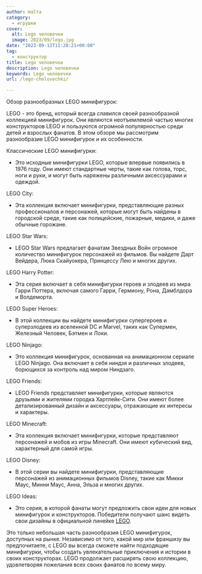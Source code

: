 ```yaml
---
author: malta
category:
  - игрушки
cover:
  alt: Lego человечки
  image: 2023/09/lego.jpg
date: "2023-09-12T11:28:21+00:00"
tag:
  - конструктор
title: Lego человечки
description: Lego человечки
keywords: Lego человечки
url: /lego-chelovechki/

---
```

Обзор разнообразных LEGO минифигурок:

LEGO - это бренд, который всегда славился своей разнообразной коллекцией минифигурок. Они являются неотъемлемой частью многих конструкторов LEGO и пользуются огромной популярностью среди детей и взрослых фанатов. В этом обзоре мы рассмотрим разнообразие LEGO минифигурок и их особенности.

Классические LEGO минифигурки:

- Это исходные минифигурки LEGO, которые впервые появились в 1976 году. Они имеют стандартные черты, такие как голова, торс, ноги и руки, и могут быть наряжены различными аксессуарами и одеждой.

LEGO City:

- Эта коллекция включает минифигурки, представляющие разных профессионалов и персонажей, которые могут быть найдены в городской среде, такие как полицейские, пожарные, медики, и даже обычные горожане.

LEGO Star Wars:

- LEGO Star Wars предлагает фанатам Звездных Войн огромное количество минифигурок персонажей из фильмов. Вы найдете Дарт Вейдера, Люка Скайуокера, Принцессу Лею и многих других.

LEGO Harry Potter:

- Эта серия включает в себя минифигурки героев и злодеев из мира Гарри Поттера, включая самого Гарри, Гермиону, Рона, Дамблдора и Волдеморта.

LEGO Super Heroes:

- В этой коллекции вы найдете минифигурки супергероев и суперзлодеев из вселенной DC и Marvel, таких как Супермен, Железный Человек, Бэтмен и Локи.

LEGO Ninjago:

- Это коллекция минифигурок, основанная на анимационном сериале LEGO Ninjago. Она включает в себя ниндзя и различных злодеев, борющихся за контроль над миром Ниндзаго.

LEGO Friends:

- LEGO Friends представляет минифигурки, которые являются друзьями и жителями городка Хартлейк-Сити. Они имеют более детализированный дизайн и аксессуары, отражающие их интересы и характеры.

LEGO Minecraft:

- Эта коллекция включает минифигурки, которые представляют персонажей и мобов из игры Minecraft. Они имеют кубический вид, характерный для самой игры.

LEGO Disney:

- В этой серии вы найдете минифигурки, представляющие персонажей из анимационных фильмов Disney, такие как Микки Маус, Минни Маус, Анна, Эльза и многих других.

LEGO Ideas:

- Это серия, в которой фанаты могут предложить свои идеи для новых минифигурок и конструкторов. Победители получают шанс видеть свои дизайны в официальной линейке [LEGO](https://www.adora.ru/igrushki-lego/).

Это только небольшая часть разнообразия LEGO минифигурок, доступных на рынке. Независимо от того, какой мир или франшизу вы предпочитаете, с LEGO вы всегда сможете найти подходящие минифигурки, чтобы создать увлекательные приключения и истории в своих конструкторах. LEGO продолжает расширять свою коллекцию, удовлетворяя пожелания всех своих фанатов по всему миру.

